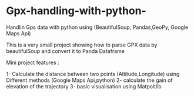 # Gpx-handling-with-python-
Handlin Gps data with python using (BeautifulSoup, Pandas,GeoPy, Google Maps Api)

This is a very small project showing how to parse GPX data by beautifulSoup and convert it to Panda Dataframe

Mini project features :

1- Calculate the distance between two points (Altitude,Longitude) using Different methods (Google Maps Api,python)
2- calculate the gain of elevation of the trajectory 
3- basic visualisation using Matpoltlib


